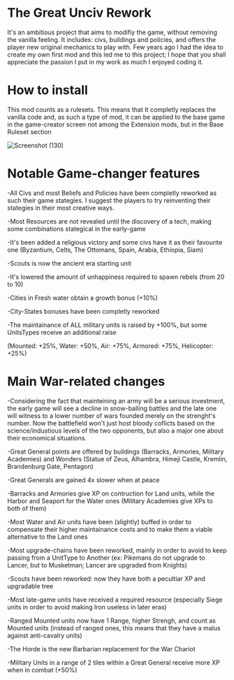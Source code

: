 # The Great Unciv Rework
It's an ambitious project that aims to modifiy the game, without removing the vanilla feeling. It includes: civs, buildings and policies, and offers the player new original mechanics to play with. Few years ago I had the idea to create my own first mod and this led me to this project; I hope that you shall appreciate the passion I put in my work as much I enjoyed coding it.



# How to install
This mod counts as a rulesets. This means that It completly replaces the vanilla code and, as such a type of mod, it can be applied to the base game in the game-creator screen not among the Extension mods, but in the Base Ruleset section

![Screenshot (130)](https://user-images.githubusercontent.com/102094544/220199396-d4b7b514-f521-4c37-8cd9-07aa77811ba0.png)


# Notable Game-changer features

-All Civs and most Beliefs and Policies have been completly reworked as such their game stategies. I suggest the players to try reinventing their stategies in their most creative ways.

-Most Resources are not revealed until the discovery of a tech, making some combinations stategical in the early-game

-It's been added a religious victory and some civs have it as their favourite one (Byzantium, Celts, The Ottomans, Spain, Arabia, Ethiopia, Siam)

-Scouts is now the ancient era starting unit

-It's lowered the amount of unhappiness required to spawn rebels (from 20 to 10)

-Cities in Fresh water obtain a growth bonus (+10%)

-City-States bonuses have been completly reworked

-The maintainance of ALL military units is raised by +100%, but some UnitsTypes receive an additional raise

(Mounted: +25%,
 Water: +50%,
 Air: +75%,
 Armored: +75%,
 Helicopter: +25%)
 
 
# Main War-related changes
  
-Considering the fact that mainteining an army will be a serious investment, the early game will see a decline in snow-balling battles and the late one will witness to a lower number of wars founded merely on the strenght's number. Now the battlefield won't just host bloody coflicts based on the science/industious levels of the two opponents, but also a major one about their economical situations.

-Great General points are offered by buildings (Barracks, Armories, Military Academies) and Wonders (Statue of Zeus, Alhambra, Himeji Castle, Kremlin, Brandenburg Gate, Pentagon)

-Great Generals are gained 4x slower when at peace

-Barracks and Armories give XP on contruction for Land units, while the Harbor and Seaport for the Water ones (Military Academies give XPs to both of them)

-Most Water and Air units have been (slightly) buffed in order to compensate their higher maintainance costs and to make them a viable alternative to the Land ones
 
 -Most upgrade-chains have been reworked, mainly in order to avoid to keep passing from a UnitType to Another (ex: Pikemans do not upgrade to Lancer, but to Musketman; Lancer are upgraded from Knights)
 
 -Scouts have been reworked: now they have both a pecultiar XP and upgradable tree
 
 -Most late-game units have received a required resource (especially Siege units in order to avoid making Iron useless in later eras)
 
 -Ranged Mounted units now have 1 Range, higher Strengh, and count as Mounted units (instead of ranged ones, this means that they have a malus against anti-cavalry units)
 
 -The Horde is the new Barbarian replacement for the War Chariot
 
 -Military Units in a range of 2 tiles within a Great General receive more XP when in combat (+50%)
